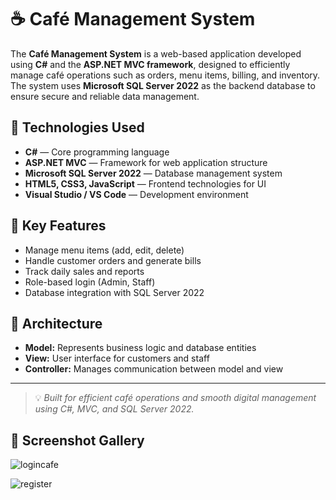 # ☕ Café Management System

The **Café Management System** is a web-based application developed using **C#** and the **ASP.NET MVC framework**, designed to efficiently manage café operations such as orders, menu items, billing, and inventory. The system uses **Microsoft SQL Server 2022** as the backend database to ensure secure and reliable data management.

## 🔧 Technologies Used
- **C#** — Core programming language  
- **ASP.NET MVC** — Framework for web application structure  
- **Microsoft SQL Server 2022** — Database management system  
- **HTML5, CSS3, JavaScript** — Frontend technologies for UI  
- **Visual Studio / VS Code** — Development environment  

## 🚀 Key Features
- Manage menu items (add, edit, delete)  
- Handle customer orders and generate bills  
- Track daily sales and reports  
- Role-based login (Admin, Staff)  
- Database integration with SQL Server 2022  

## 📁 Architecture
- **Model:** Represents business logic and database entities  
- **View:** User interface for customers and staff  
- **Controller:** Manages communication between model and view  

---

> 💡 *Built for efficient café operations and smooth digital management using C#, MVC, and SQL Server 2022.*

 ##  📸 Screenshot Gallery
 ![logincafe](assets/images/your-image.jpg)
 
![register](assets/images/your-image.jpg)
 
 
